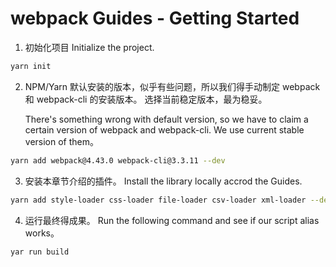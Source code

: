 # webpack Guides - Getting Started

1. 初始化项目 
   Initialize the project.

```bash
yarn init
```

2. NPM/Yarn 默认安装的版本，似乎有些问题，所以我们得手动制定 webpack 和 webpack-cli 的安装版本。
   选择当前稳定版本，最为稳妥。

   There's something wrong with default version, so we have to claim a certain version of webpack and webpack-cli.
   We use current stable version of them。

```bash
yarn add webpack@4.43.0 webpack-cli@3.3.11 --dev
```

3. 安装本章节介绍的插件。
   Install the library locally accrod the Guides.

```bash
yarn add style-loader css-loader file-loader csv-loader xml-loader --dev
```

4. 运行最终得成果。
   Run the following command and see if our script alias works。

```
yar run build
```

